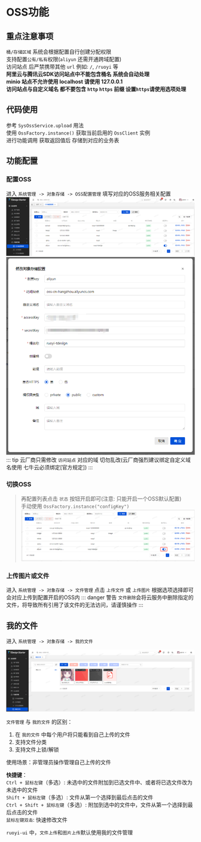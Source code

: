 # OSS功能

## 重点注意事项
`桶/存储区域` 系统会根据配置自行创建分配权限<br/>
支持配置`公有/私有`权限(`aliyun` 还需开通跨域配置)<br/>
访问站点 后严禁携带其他 `url` 例如: `/`, `/ruoyi` 等<br/>
**阿里云与腾讯云SDK访问站点中不能包含桶名 系统会自动处理**<br/>
**minio 站点不允许使用 localhost 请使用 127.0.0.1**<br/>
**访问站点与自定义域名 都不要包含 `http` `https` 前缀 设置`https`请使用选项处理**<br/>

## 代码使用
参考 `SysOssService.upload` 用法<br/>
使用 `OssFactory.instance()` 获取当前启用的 `OssClient` 实例<br/>
进行功能调用 获取返回值后 存储到对应的业务表

## 功能配置
### 配置OSS
进入 `系统管理 -> 对象存储 -> OSS配置管理` 填写对应的OSS服务相关配置
![img.png](../assets/images/oss/img.png)
![img1.png](../assets/images/oss/img1.png)
::: tip
云厂商只需修改 `访问站点` 对应的域 切勿乱改(云厂商强烈建议绑定自定义域名使用 七牛云必须绑定[官方规定])
:::

### 切换OSS
> 再配置列表点击 `状态` 按钮开启即可(注意: 只能开启一个OSS默认配置)<br/>
> 手动使用 `OssFactory.instance("configKey")`
![img2.png](../assets/images/oss/img2.png)

### 上传图片或文件
进入 `系统管理 -> 对象存储 -> 文件管理` 点击 `上传文件` 或 `上传图片` 根据选项选择即可<br/>
会对应上传到配置开启的OSS内
::: danger 警告
`文件删除`会将云服务中删除指定的文件，将导致所有引用了该文件的无法访问，请谨慎操作
:::

## 我的文件
进入 `系统管理 -> 对象存储 -> 我的文件`

![img3.png](../assets/images/oss/img3.png)

`文件管理` 与 `我的文件` 的区别：<br/>
1. 在 `我的文件` 中每个用户将只能看到自己上传的文件
2. 支持文件分类
3. 支持文件上锁/解锁

使用场景：非管理员操作管理自己上传的文件

**快捷键**：<br/>
`Ctrl + 鼠标左键`（多选）: 未选中的文件附加到已选文件中、或者将已选文件改为未选中的文件<br/>
`Shift + 鼠标左键`（多选）: 文件从第一个选择到最后点击的文件<br/>
`Ctrl + Shift + 鼠标左键`（多选）: 附加到选中的文件中，文件从第一个选择到最后点击的文件<br/>
`鼠标左键双击`: 快速修改文件<br/>

`ruoyi-ui` 中，`文件上传`和`图片上传`默认使用我的文件管理
